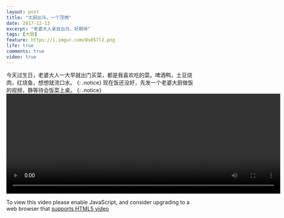 ```yaml
---
layout: post
title: "大厨出马，一个顶俩"
date: 2017-12-13
excerpt: "老婆大人亲自出马，好期待"
tags: [大厨]
feature: https://i.imgur.com/Ds6S7lJ.png
life: true
comments: true
video: true
---
```

今天过生日，老婆大人一大早就出门买菜，都是我喜欢吃的菜。啤酒鸭，土豆烧肉，红烧鱼，想想就流口水。
{: .notice}
现在饭还没好，先发一个老婆大厨做饭的视频，静等待会饭菜上桌。
{: .notice}
<video id="my-video" class="video-js vjs-16-9" controls preload="auto" width="722" height="264" data-setup="{}">
    <source src="{{ site.staticUrl }}/mine/video/birthday.MOV" type='video/quicktime'>
    <p class="vjs-no-js">
      To view this video please enable JavaScript, and consider upgrading to a web browser that
      <a href="http://videojs.com/html5-video-support/" target="_blank">supports HTML5 video</a>
    </p>
</video>